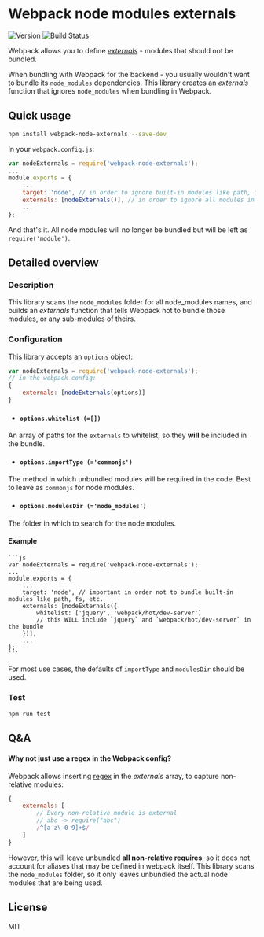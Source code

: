 Webpack node modules externals
==============================

[![Version](http://img.shields.io/npm/v/webpack-node-externals.svg)](https://www.npmjs.org/package/webpack-node-externals)
[![Build Status](https://travis-ci.org/liady/webpack-node-externals.svg?branch=master)](https://travis-ci.org/liady/webpack-node-externals)

Webpack allows you to define [*externals*](https://webpack.github.io/docs/configuration.html#externals) - modules that should not be bundled.

When bundling with Webpack for the backend - you usually wouldn't want to bundle its `node_modules` dependencies.
This library creates an *externals* function that ignores `node_modules` when bundling in Webpack.

## Quick usage
```sh
npm install webpack-node-externals --save-dev
```

In your `webpack.config.js`:
```js
var nodeExternals = require('webpack-node-externals');
...
module.exports = {
    ...
    target: 'node', // in order to ignore built-in modules like path, fs, etc.
    externals: [nodeExternals()], // in order to ignore all modules in node_modules folder
    ...
};
```
And that's it. All node modules will no longer be bundled but will be left as `require('module')`.

## Detailed overview
### Description
This library scans the `node_modules` folder for all node_modules names, and builds an *externals* function that tells Webpack not to bundle those modules, or any sub-modules of theirs.

### Configuration
This library accepts an `options` object:
```js
var nodeExternals = require('webpack-node-externals');
// in the webpack config:
{
    externals: [nodeExternals(options)]
}
```
 * #### `options.whitelist (=[])`
 An array of paths for the `externals` to whitelist, so they **will** be included in the bundle.

 * #### `options.importType (='commonjs')`
 The method in which unbundled modules will be required in the code. Best to leave as `commonjs` for node modules.

 * #### `options.modulesDir (='node_modules')`
 The folder in which to search for the node modules.

#### Example
    ```js
    var nodeExternals = require('webpack-node-externals');
    ...
    module.exports = {
        ...
        target: 'node', // important in order not to bundle built-in modules like path, fs, etc.
        externals: [nodeExternals({
            whitelist: ['jquery', 'webpack/hot/dev-server']
            // this WILL include `jquery` and `webpack/hot/dev-server` in the bundle
        })],
        ...
    };
    ```
    
For most use cases, the defaults of `importType` and `modulesDir` should be used.

### Test
```sh
npm run test
```

## Q&A
#### Why not just use a regex in the Webpack config?
Webpack allows inserting [regex](https://webpack.github.io/docs/configuration.html#externals) in the *externals* array, to capture non-relative modules:
```js
{
    externals: [
        // Every non-relative module is external
        // abc -> require("abc")
        /^[a-z\-0-9]+$/
    ]
}
```
However, this will leave unbundled **all non-relative requires**, so it does not account for aliases that may be defined in webpack itself.
This library scans the `node_modules` folder, so it only leaves unbundled the actual node modules that are being used.

## License
MIT
